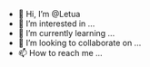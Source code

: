 - 👋 Hi, I’m @Letua
- 👀 I’m interested in ...
- 🌱 I’m currently learning ...
- 💞️ I’m looking to collaborate on ...
- 📫 How to reach me ...

<!---
Letua/Letua is a ✨ special ✨ repository because its `README.md` (this file) appears on your GitHub profile.
You can click the Preview link to take a look at your changes.
--->
